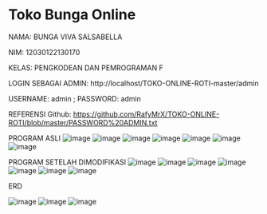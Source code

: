 # Toko Bunga Online
NAMA: BUNGA VIVA SALSABELLA

NIM: 12030122130170

KELAS: PENGKODEAN DAN PEMROGRAMAN F

LOGIN SEBAGAI ADMIN: http://localhost/TOKO-ONLINE-ROTI-master/admin

USERNAME: admin ; PASSWORD: admin


REFERENSI Github: https://github.com/RafyMrX/TOKO-ONLINE-ROTI/blob/master/PASSWORD%20ADMIN.txt

PROGRAM ASLI
![image](https://github.com/bungaviva123/PengkodeanDanPemrograman-Sistem-Toko-Bunga-Florist-UTS/assets/167213370/9980da27-bc0c-4103-a029-899d4606816d)
![image](https://github.com/bungaviva123/PengkodeanDanPemrograman-Sistem-Toko-Bunga-Florist-UTS/assets/167213370/56c1e52f-86c6-401d-aaba-304e68cf7b60)
![image](https://github.com/bungaviva123/PengkodeanDanPemrograman-Sistem-Toko-Bunga-Florist-UTS/assets/167213370/9f16be1c-0fbb-49f3-bccd-40be8fa1523a)
![image](https://github.com/bungaviva123/PengkodeanDanPemrograman-Sistem-Toko-Bunga-Florist-UTS/assets/167213370/c3632a6f-69b3-4135-a5b0-b715c506e03f)
![image](https://github.com/bungaviva123/PengkodeanDanPemrograman-Sistem-Toko-Bunga-Florist-UTS/assets/167213370/9782c24f-db28-4765-81bb-d07f44686924)
![image](https://github.com/bungaviva123/PengkodeanDanPemrograman-Sistem-Toko-Bunga-Florist-UTS/assets/167213370/34212423-bdc4-4352-b13b-9dfc10674a88)
![image](https://github.com/bungaviva123/PengkodeanDanPemrograman-Sistem-Toko-Bunga-Florist-UTS/assets/167213370/f11fd31d-d2d5-49a2-a6f1-7efa206add10)


PROGRAM SETELAH DIMODIFIKASI
![image](https://github.com/bungaviva123/PengkodeanDanPemrograman-Sistem-Toko-Bunga-Florist-UTS/assets/167213370/b7868540-a456-40aa-88a6-8da39287ca6f)
![image](https://github.com/bungaviva123/PengkodeanDanPemrograman-Sistem-Toko-Bunga-Florist-UTS/assets/167213370/5195e9fe-30be-4053-a8eb-178b49b2ce29)
![image](https://github.com/bungaviva123/PengkodeanDanPemrograman-Sistem-Toko-Bunga-Florist-UTS/assets/167213370/aad4de92-5413-45bb-870c-1460718fffd5)
![image](https://github.com/bungaviva123/PengkodeanDanPemrograman-Sistem-Toko-Bunga-Florist-UTS/assets/167213370/4b5b9e35-6f08-4c2f-8efb-b5a10849ff72)
![image](https://github.com/bungaviva123/PengkodeanDanPemrograman-Sistem-Toko-Bunga-Florist-UTS/assets/167213370/a5ca4c29-7a29-44b6-bb03-78d000cc9604)
![image](https://github.com/bungaviva123/PengkodeanDanPemrograman-Sistem-Toko-Bunga-Florist-UTS/assets/167213370/a4926460-1f95-49d5-af3f-0f6b4e449db4)
![image](https://github.com/bungaviva123/PengkodeanDanPemrograman-Sistem-Toko-Bunga-Florist-UTS/assets/167213370/badd7086-f875-43d1-998d-2ce637be555b)


ERD

![image](https://github.com/bungaviva123/PengkodeanDanPemrograman-Sistem-Toko-Bunga-Florist-UTS/assets/167213370/bb688488-fda9-4b01-b4c5-aa1a0e5ee2b6)
![image](https://github.com/bungaviva123/PengkodeanDanPemrograman-Sistem-Toko-Bunga-Florist-UTS/assets/167213370/62ee6ccd-defe-4932-af01-4724fa1e4196)
![image](https://github.com/bungaviva123/PengkodeanDanPemrograman-Sistem-Toko-Bunga-Florist-UTS/assets/167213370/83c19b04-0d0a-43aa-948a-bb0fad7fa9cf)

